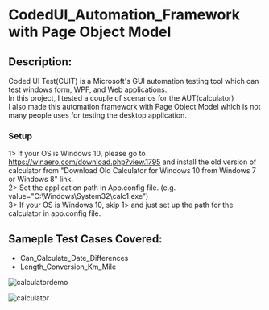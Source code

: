 # CodedUI_Automation_Framework with Page Object Model
## Description:
Coded UI Test(CUIT) is a Microsoft's GUI automation testing tool which can test windows form, WPF, and Web applications.
</br>In this project, I tested a couple of scenarios for the AUT(calculator)
</br>I also made this automation framework with Page Object Model which is not many people uses for testing the desktop application.

### Setup
1> If your OS is Windows 10, please go to https://winaero.com/download.php?view.1795 and install the old version of calculator from "Download Old Calculator for Windows 10 from Windows 7 or Windows 8" link.</br>
2> Set the application path in App.config file. (e.g. value="C:\Windows\System32\calc1.exe")</br>
3> If your OS is Windows 10, skip 1> and just set up the path for the calculator in app.config file. 

## Sameple Test Cases Covered:

* Can_Calculate_Date_Differences
* Length_Conversion_Km_Mile

![calculatordemo](https://user-images.githubusercontent.com/25840262/43815170-454735e0-9a83-11e8-92c3-24d787368792.PNG)

![calculator](https://user-images.githubusercontent.com/25840262/43815164-421c4928-9a83-11e8-9d9a-b8a1185d1617.PNG)
